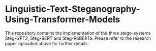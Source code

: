 # Linguistic-Text-Steganography-Using-Transformer-Models
This repository contains the implementation of the three stego-systems Steg-GPT2, Steg-BERT and Steg-RoBERTa. Please refer to the research paper uploaded above for further details.
